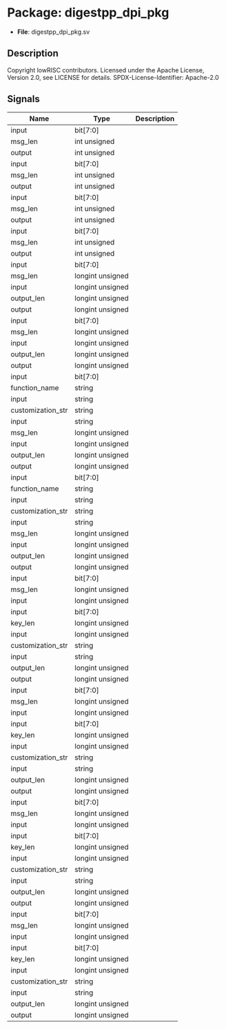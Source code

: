 # Package: digestpp_dpi_pkg

- **File**: digestpp_dpi_pkg.sv
## Description

Copyright lowRISC contributors.
 Licensed under the Apache License, Version 2.0, see LICENSE for details.
 SPDX-License-Identifier: Apache-2.0
 

## Signals

| Name              | Type             | Description |
| ----------------- | ---------------- | ----------- |
| input             | bit[7:0]         |             |
| msg_len           | int unsigned     |             |
| output            | int unsigned     |             |
| input             | bit[7:0]         |             |
| msg_len           | int unsigned     |             |
| output            | int unsigned     |             |
| input             | bit[7:0]         |             |
| msg_len           | int unsigned     |             |
| output            | int unsigned     |             |
| input             | bit[7:0]         |             |
| msg_len           | int unsigned     |             |
| output            | int unsigned     |             |
| input             | bit[7:0]         |             |
| msg_len           | longint unsigned |             |
| input             | longint unsigned |             |
| output_len        | longint unsigned |             |
| output            | longint unsigned |             |
| input             | bit[7:0]         |             |
| msg_len           | longint unsigned |             |
| input             | longint unsigned |             |
| output_len        | longint unsigned |             |
| output            | longint unsigned |             |
| input             | bit[7:0]         |             |
| function_name     | string           |             |
| input             | string           |             |
| customization_str | string           |             |
| input             | string           |             |
| msg_len           | longint unsigned |             |
| input             | longint unsigned |             |
| output_len        | longint unsigned |             |
| output            | longint unsigned |             |
| input             | bit[7:0]         |             |
| function_name     | string           |             |
| input             | string           |             |
| customization_str | string           |             |
| input             | string           |             |
| msg_len           | longint unsigned |             |
| input             | longint unsigned |             |
| output_len        | longint unsigned |             |
| output            | longint unsigned |             |
| input             | bit[7:0]         |             |
| msg_len           | longint unsigned |             |
| input             | longint unsigned |             |
| input             | bit[7:0]         |             |
| key_len           | longint unsigned |             |
| input             | longint unsigned |             |
| customization_str | string           |             |
| input             | string           |             |
| output_len        | longint unsigned |             |
| output            | longint unsigned |             |
| input             | bit[7:0]         |             |
| msg_len           | longint unsigned |             |
| input             | longint unsigned |             |
| input             | bit[7:0]         |             |
| key_len           | longint unsigned |             |
| input             | longint unsigned |             |
| customization_str | string           |             |
| input             | string           |             |
| output_len        | longint unsigned |             |
| output            | longint unsigned |             |
| input             | bit[7:0]         |             |
| msg_len           | longint unsigned |             |
| input             | longint unsigned |             |
| input             | bit[7:0]         |             |
| key_len           | longint unsigned |             |
| input             | longint unsigned |             |
| customization_str | string           |             |
| input             | string           |             |
| output_len        | longint unsigned |             |
| output            | longint unsigned |             |
| input             | bit[7:0]         |             |
| msg_len           | longint unsigned |             |
| input             | longint unsigned |             |
| input             | bit[7:0]         |             |
| key_len           | longint unsigned |             |
| input             | longint unsigned |             |
| customization_str | string           |             |
| input             | string           |             |
| output_len        | longint unsigned |             |
| output            | longint unsigned |             |
